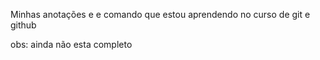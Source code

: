 Minhas anotações e e comando que estou aprendendo no curso de git e github

obs: ainda não esta completo